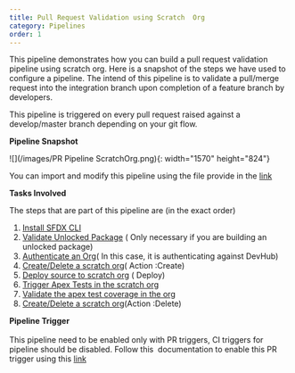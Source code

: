 ```yaml
---
title: Pull Request Validation using Scratch  Org
category: Pipelines
order: 1
---
```


This pipeline demonstrates how you can build a pull request validation pipeline using scratch org. Here is a snapshot of the steps we have used to configure a pipeline. The intend of this pipeline is to validate a pull/merge request into the integration branch upon completion of a feature branch by developers.

This pipeline is triggered on every pull request raised against a develop/master branch depending on your git flow.

**Pipeline Snapshot**

![](/images/PR Pipeline ScratchOrg.png){: width="1570" height="824"}


You can import and modify this pipeline using the file provide in the [link](https://raw.githubusercontent.com/azlamsalam/sfpowerscripts/master/SamplePipelines/sfpowerscripts-sample-pipelines/BuildDefinitions/PR%20Source%20Format%20%5BScratch%20Orgs%5D%20using%20sfpowerscripts.json)

**Tasks Involved**

The steps that are part of this pipeline are (in the exact order)

1. [Install SFDX CLI](/Tasks/Common-Utility-Tasks/Install%20SFDX%20CLI/)
2. [Validate Unlocked Package](/Tasks/Common-Utility-Tasks/Validate%20Unlocked%20Package/) ( Only necessary if you are building an unlocked package)
3. [Authenticate an Org](/Tasks/Common-Utility-Tasks/Authenticate%20an%20Org/)( In this case, it is authenticating against DevHub)
4. [Create/Delete a scratch org](/Tasks/Common-Utility-Tasks/Create%20and%20Delete%20a%20Scratch%20Org/)( Action :Create)
5. [Deploy source to scratch org](/Tasks/Deployment-Tasks/Deploy%20Source%20to%20Org/) ( Deploy)
6. [Trigger Apex Tests in the scratch org](/Tasks/Testing%20Tasks/Trigger%20Apex%20Test/)
7. [Validate the apex test coverage in the org](/Tasks/Testing%20Tasks/Validate%20Apex%20Test/)
8. [Create/Delete a scratch org](/Tasks/Common-Utility-Tasks/Create%20and%20Delete%20a%20Scratch%20Org/)(Action :Delete)

**Pipeline Trigger**<br><br>This pipeline need to be enabled only with PR triggers, CI triggers for pipeline should be disabled. Follow this&nbsp; documentation to enable this PR trigger using this [link](https://docs.microsoft.com/en-us/azure/devops/pipelines/build/triggers?view=azure-devops&amp;tabs=classic)

&nbsp;